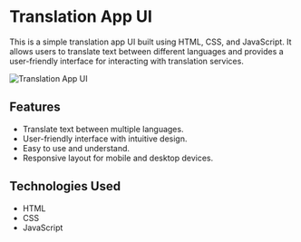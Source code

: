# Translation App UI

This is a simple translation app UI built using HTML, CSS, and JavaScript. It allows users to translate text between different languages and provides a user-friendly interface for interacting with translation services.

![Translation App UI](Screenshot_2024-03-26_202532.png)

## Features

- Translate text between multiple languages.
- User-friendly interface with intuitive design.
- Easy to use and understand.
- Responsive layout for mobile and desktop devices.

## Technologies Used

- HTML
- CSS
- JavaScript
